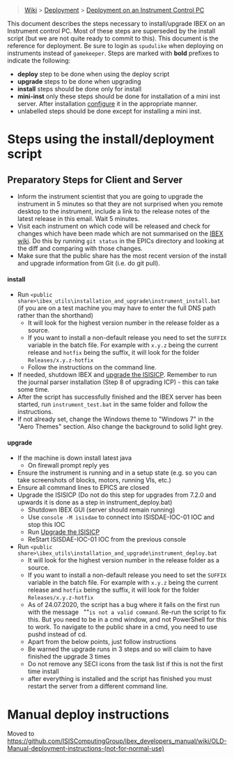 > [Wiki](Home) > [Deployment](Deployment) > [Deployment on an Instrument Control PC](Deployment-on-an-Instrument-Control-PC)

This document describes the steps necessary to install/upgrade IBEX on an Instrument control PC.  Most of these steps are superseded by the install script (but we are not quite ready to commit to this).  This document is the reference for deployment. Be sure to login as `spudulike` when deploying on instruments instead of `gamekeeper`.
Steps are marked with **bold** prefixes to indicate the following:
- **deploy** step to be done when using the deploy script
- **upgrade** steps to be done when upgrading 
- **install** steps should be done only for install
- **mini-inst** only these steps should be done for installation of a mini inst server. After installation [configure](Configure-Mini-Inst) it in the appropriate manner.
- unlabelled steps should be done except for installing a mini inst.

# Steps using the install/deployment script
## Preparatory Steps for Client and Server

- Inform the instrument scientist that you are going to upgrade the instrument in 5 minutes so that they are not surprised when you remote desktop to the instrument, include a link to the release notes of the latest release in this email. Wait 5 minutes.
- Visit each instrument on which code will be released and check for changes which have been made which are not summarised on the [IBEX wiki](https://github.com/ISISComputingGroup/IBEX/wiki#instrument-information). Do this by running `git status` in the EPICs directory and looking at the diff and comparing with those changes.
- Make sure that the public share has the most recent version of the install and upgrade information from Git (i.e. do git pull).

#### install
- Run `<public share>\ibex_utils\installation_and_upgrade\instrument_install.bat` (if you are on a test machine you may have to enter the full DNS path rather than the shorthand)
    - It will look for the highest version number in the release folder as a source.
    - If you want to install a non-default release you need to set the `SUFFIX` variable in the batch file. For example with `x.y.z` being the current release and `hotfix` being the suffix, it will look for the folder `Releases/x.y.z-hotfix`
    - Follow the instructions on the command line. 
- If needed, shutdown IBEX and [upgrade the ISISICP](Upgrade-ISISICP). Remember to run the journal parser installation (Step 8 of upgrading ICP) - this can take some time.
- After the script has successfully finished and the IBEX server has been started, run `instrument_test.bat` in the same folder and follow the instructions.
- If not already set, change the Windows theme to "Windows 7" in the "Aero Themes" section.  Also change the background to solid light grey.

#### upgrade
- If the machine is down install latest java
    - On firewall prompt reply yes
- Ensure the instrument is running and in a setup state (e.g. so you can take screenshots of blocks, motors, running VIs, etc.)
- Ensure all command lines to EPICS are closed
- Upgrade the ISISICP (Do not do this step for upgrades from 7.2.0 and upwards it is done as a step in instrument_deploy.bat)
  - Shutdown IBEX GUI (server should remain running)
  - Use `console -M isisdae` to connect into ISISDAE-IOC-01 IOC and stop this IOC
  - Run [Upgrade the ISISICP](Upgrade-ISISICP)
  - ReStart ISISDAE-IOC-01 IOC from the previous console
- Run `<public share>\ibex_utils\installation_and_upgrade\instrument_deploy.bat` 
    - It will look for the highest version number in the release folder as a source.
    - If you want to install a non-default release you need to set the `SUFFIX` variable in the batch file. For example with `x.y.z` being the current release and `hotfix` being the suffix, it will look for the folder `Releases/x.y.z-hotfix`
    - As of 24.07.2020, the script has a bug where it fails on the first run with the message ` `""` is not a valid command `. Re-run the script to fix this. But you need to be in a cmd window, and not PowerShell for this to work. To navigate to the public share in a cmd, you need to use pushd instead of cd. 
    - Apart from the below points, just follow instructions
    - Be warned the upgrade runs in 3 steps and so will claim to have finished the upgrade 3 times
    - Do not remove any SECI icons from the task list if this is not the first time install
    - after everything is installed and the script has finished you must restart the server from a different command line.

# Manual deploy instructions

Moved to https://github.com/ISISComputingGroup/ibex_developers_manual/wiki/OLD-Manual-deployment-instructions-(not-for-normal-use)

